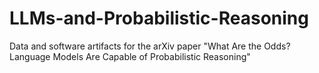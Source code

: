 # LLMs-and-Probabilistic-Reasoning
Data and software artifacts for the arXiv paper "What Are the Odds? Language Models Are Capable of Probabilistic Reasoning"
